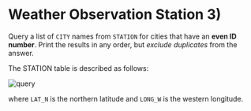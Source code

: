 # Weather Observation Station 3)

Query a list of `CITY` names from `STATION` for cities that have an **even ID number**. Print the results in any order, but *exclude duplicates* from the answer.

The STATION table is described as follows:

![query](https://s3.amazonaws.com/hr-challenge-images/9336/1449345840-5f0a551030-Station.jpg)

where `LAT_N` is the northern latitude and `LONG_W` is the western longitude.
